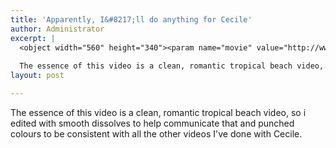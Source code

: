 ```yaml
---
title: 'Apparently, I&#8217;ll do anything for Cecile'
author: Administrator
excerpt: |
  <object width="560" height="340"><param name="movie" value="http://www.youtube.com/v/PJEbvumHtVo?fs=1&amp;hl=en_US"></param><param name="allowFullScreen" value="true"></param><param name="allowscriptaccess" value="always"></param><embed src="http://www.youtube.com/v/PJEbvumHtVo?fs=1&amp;hl=en_US" type="application/x-shockwave-flash" allowscriptaccess="always" allowfullscreen="true" width="560" height="340"></embed></object>
  
  The essence of this video is a clean, romantic tropical beach video,...
layout: post

---
```

The essence of this video is a clean, romantic tropical beach video, so i edited with smooth dissolves to help communicate that and punched colours to be consistent with all the other videos I've done with Cecile.
